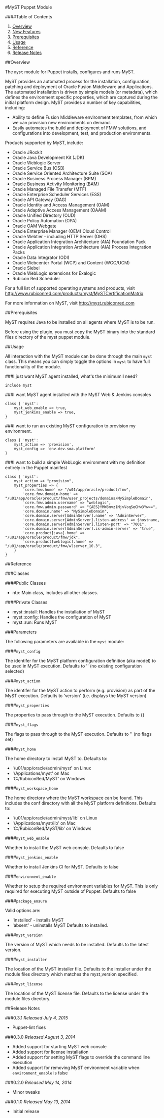 #MyST Puppet Module

####Table of Contents

1. [Overview](#overview)
2. [New Features](#newfeatures)
3. [Prerequisites](#prerequisites)
4. [Usage](#usage)
5. [Reference](#reference)
6. [Release Notes](#releasenotes)

##Overview

The `myst` module for Puppet installs, configures and runs MyST.

MyST provides an automated process for the installation, configuration, patching and deployment of Oracle Fusion Middleware and Applications.
The automated installation is driven by simple models (or metadata), which defines the environment specific properties, which are captured during the initial platform design.
MyST provides a number of key capabilities, including:
* Ability to define Fusion Middleware environment templates, from which we can provision new environments on demand.
* Easily automates the build and deployment of FMW solutions, and configurations into development, test, and production environments. 

Products supported by MyST, include:
* Oracle JRockit
* Oracle Java Development Kit (JDK)
* Oracle Weblogic Server
* Oracle Service Bus (OSB)
* Oracle Service Oriented Architecture Suite (SOA) 
* Oracle Business Process Manager (BPM)
* Oracle Business Activity Monitoring (BAM)
* Oracle Managed File Transfer (MTF)
* Oracle Enterprise Scheduler Services (ESS)
* Oracle API Gateway (OAG)
* Oracle Identity and Access Management (OAM)
* Oracle Adaptive Access Management (OAAM)
* Oracle Unified Directory (OUD)
* Oracle Policy Automation (OPA)
* Oracle OAM Webgate
* Oracle Enterprise Manager (OEM) Cloud Control
* Oracle Webtier - including HTTP Server (OHS)
* Oracle Application Integration Architecture (AIA) Foundation Pack
* Oracle Application Integration Architecture (AIA) Process Integration Packs
* Oracle Data Integrator (ODI)
* Oracle Webcenter Portal (WCP) and Content (WCC/UCM)
* Oracle Siebel
* Oracle WebLogic extensions for Exalogic
* Rubicon Red Scheduler

For a full list of supported operating systems and products, visit http://www.rubiconred.com/products/myst/MySTCertificationMatrix

For more information on MyST, visit http://myst.rubiconred.com

##Prerequisites

MyST requires Java to be installed on all agents where MyST is to be run.

Before using the plugin, you must copy the MyST binary into the standard files directory of the myst puppet module.

##Usage

All interaction with the MyST module can be done through the main `myst` class. This means you can simply toggle the options in `myst` to have full functionality of the module.

###I just want MyST agent installed, what's the minimum I need?

```puppet
include myst
```

###I want MyST agent installed with the MyST Web & Jenkins consoles

```puppet
class { 'myst':
    myst_web_enable => true,
    myst_jenkins_enable => true,
}
```

###I want to run an existing MyST configuration to provision my environment.

```puppet
class { 'myst':
    myst_action => 'provision',
    myst_config => 'env.dev.soa.platform'
}
```

###I want to build a simple WebLogic environment with my definition entirely in the Puppet manifest

```puppet
class { 'myst':
    myst_action => "provision",
    myst_properties => {
        'core.fmw.home' => "/u01/app/oracle/product/fmw",
        'core.fmw.domain-home' => "/u01/app/oracle/product/fmw/user_projects/domains/MySimpleDomain",
        'core.fmw.admin.username' => "weblogic",
        'core.fmw.admin.password' => "{AES}YMW8mvz1MjvVoqSeCHw3Yw==",
        'core.domain.name' => "MySimpleDomain",
        'core.domain.server[AdminServer].name' => "AdminServer",
        'core.domain.server[AdminServer].listen-address' => $hostname,
        'core.domain.server[AdminServer].listen-port' => "7001", 
        'core.domain.server[AdminServer].is-admin-server' => "true",  
        'core.product[java].home' => "/u01/app/oracle/product/fmw/jdk",
        'core.product[weblogic].home' => "/u01/app/oracle/product/fmw/wlserver_10.3", 
    }
}
```

##Reference

###Classes

####Public Classes

* ntp: Main class, includes all other classes.

####Private Classes

* myst::install: Handles the installation of MyST
* myst::config: Handles the configuration of MyST
* myst::run: Runs MyST

###Parameters

The following parameters are available in the `myst` module:

####`myst_config`

The identifer for the MyST platform configuration definition (aka model) to be used in MyST execution.
Defaults to '' (no existing configuration selected)

####`myst_action`

The identifer for the MyST action to perform (e.g. provision) as part of the MyST execution.
Defaults to 'version' (i.e. displays the MyST version)

####`myst_properties`

The properties to pass through to the MyST execution.
Defaults to {}

####`myst_flags`

The flags to pass through to the MyST execution.
Defaults to '' (no flags set)

####`myst_home`

The home directory to install MyST to.
Defaults to:
* '/u01/app/oracle/admin/myst' on Linux
* '/Applications/myst' on Mac
* 'C:/RubiconRed/MyST' on Windows

####`myst_workspace_home`

The home directory where the MyST workspace can be found.
This includes the conf directory with all the MyST platform definitions.
Defaults to:
* '/u01/app/oracle/admin/myst/lib' on Linux
* '/Applications/myst/lib' on Mac
* 'C:/RubiconRed/MyST/lib' on Windows

####`myst_web_enable`

Whether to install the MyST web console.
Defaults to false

####`myst_jenkins_enable`

Whether to install Jenkins CI for MyST.
Defaults to false

####`environment_enable`

Whether to setup the required environment variables for MyST.
This is only required for executing MyST outside of Puppet.
Defaults to false

####`package_ensure`

Valid options are:
* 'installed' - installs MyST
* 'absent' - uninstalls MyST
Defaults to installed.

####`myst_version`

The version of MyST which needs to be installed.
Defaults to the latest version.

####`myst_installer`

The location of the MyST installer file.
Defaults to the installer under the module files directory which matches the myst_version specified.

####`myst_license`

The location of the MyST license file.
Defaults to the license under the module files directory.

##Release Notes

###0.3.1
*Released July 4, 2015*
* Puppet-lint fixes

###0.3.0
*Released August 3, 2014*
* Added support for starting MyST web console
* Added support for license installation
* Added support for setting MyST flags to override the command line execution
* Added support for removing MyST environment variable when `environment_enable` is false

###0.2.0
*Released May 14, 2014*
* Minor tweaks

###0.1.0
*Released May 13, 2014*
* Initial release